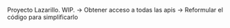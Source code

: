 Proyecto Lazarillo. WIP. 
-> Obtener acceso a todas las apis
-> Reformular el código para simplificarlo
